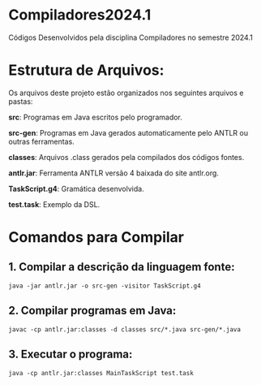 # Compiladores2024.1
Códigos Desenvolvidos pela disciplina Compiladores
no semestre 2024.1

# Estrutura de Arquivos:

Os arquivos deste projeto estão organizados nos seguintes arquivos e pastas:

**src**: Programas em Java escritos pelo programador.

**src-gen**: Programas em Java gerados automaticamente pelo ANTLR ou outras ferramentas.

**classes**: Arquivos .class gerados pela compilados dos códigos fontes.

**antlr.jar**: Ferramenta ANTLR versão 4 baixada do site antlr.org.

**TaskScript.g4**: Gramática desenvolvida.

**test.task**: Exemplo da DSL.

# Comandos para Compilar

## 1. Compilar a descrição da linguagem fonte:

```
java -jar antlr.jar -o src-gen -visitor TaskScript.g4
```

## 2. Compilar programas em Java:
```
javac -cp antlr.jar:classes -d classes src/*.java src-gen/*.java
```

## 3. Executar o programa:

```
java -cp antlr.jar:classes MainTaskScript test.task
```